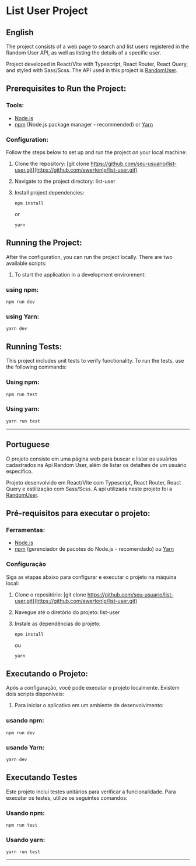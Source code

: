 # List User Project

## English

The project consists of a web page to search and list users registered in the Random User API, as well as listing the details of a specific user.

Project developed in React/Vite with Typescript, React Router, React Query, and styled with Sass/Scss. The API used in this project is [RandomUser](https://randomuser.me/).

## Prerequisites to Run the Project:

### Tools:

- [Node.js](https://nodejs.org/)
- [npm](https://www.npmjs.com/) (Node.js package manager - recommended) or [Yarn](https://yarnpkg.com/)

### Configuration:

Follow the steps below to set up and run the project on your local machine:

1. Clone the repository:
   [git clone https://github.com/seu-usuario/list-user.git](https://github.com/ewertonlp/list-user.git)

2. Navigate to the project directory:
   list-user

3. Install project dependencies:
   
   ```npm install```
   
   or

   ```yarn```

## Running the Project:

After the configuration, you can run the project locally. There are two available scripts:

1. To start the application in a development environment:

### using npm:
    npm run dev


### using Yarn:
    yarn dev


## Running Tests:

This project includes unit tests to verify functionality. To run the tests, use the following commands:

### Using npm:
    npm run test
    
### Using yarn:
    yarn run test

________________________________________________________________________________________________________________________________________________________________

## Portuguese

O projeto consiste em uma página web para buscar e listar os usuários cadastrados na Api Random User, além de listar os detalhes de um usuário específico.

Projeto desenvolvido em React/Vite com Typescript, React Router, React Query e estilização com Sass/Scss. A api utilizada neste projeto foi a [RandomUser](https://randomuser.me/).

## Pré-requisitos para executar o projeto:

### Ferramentas:

- [Node.js](https://nodejs.org/)
- [npm](https://www.npmjs.com/) (gerenciador de pacotes do Node.js - recomendado) ou [Yarn](https://yarnpkg.com/)

### Configuração

Siga as etapas abaixo para configurar e executar o projeto na máquina local:

1. Clone o repositório:
   [git clone https://github.com/seu-usuario/list-user.git](https://github.com/ewertonlp/list-user.git)

2. Navegue até o diretório do projeto:
   list-user

3. Instale as dependências do projeto:
   
   ```npm install```
   
   ou

   ```yarn```

## Executando o Projeto:
Após a configuração, você pode executar o projeto localmente. Existem dois scripts disponíveis:

1. Para iniciar o aplicativo em um ambiente de desenvolvimento:

### usando npm:
    npm run dev


### usando Yarn:
    yarn dev


## Executando Testes
Este projeto inclui testes unitários para verificar a funcionalidade. Para executar os testes, utilize os seguintes comandos:

### Usando npm:
    npm run test
    
### Usando yarn:
    yarn run test


__________________________________________________________________________________________________________________________________






